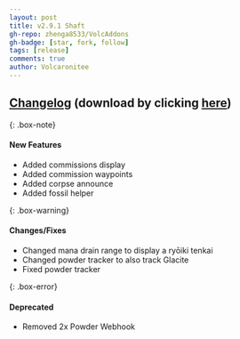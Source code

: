 ```yaml
---
layout: post
title: v2.9.1 Shaft
gh-repo: zhenga8533/VolcAddons
gh-badge: [star, fork, follow]
tags: [release]
comments: true
author: Volcaronitee
---
```


## [Changelog](https://github.com/zhenga8533/VolcAddons/releases/tag/v2.9.1) (download by clicking [here](https://github.com/zhenga8533/VolcAddons/releases/download/v2.9.1/VolcAddons.zip))

{: .box-note}

#### New Features

- Added commissions display
- Added commission waypoints
- Added corpse announce
- Added fossil helper

{: .box-warning}

#### Changes/Fixes

- Changed mana drain range to display a ryōiki tenkai
- Changed powder tracker to also track Glacite
- Fixed powder tracker

{: .box-error}

#### Deprecated

- Removed 2x Powder Webhook
